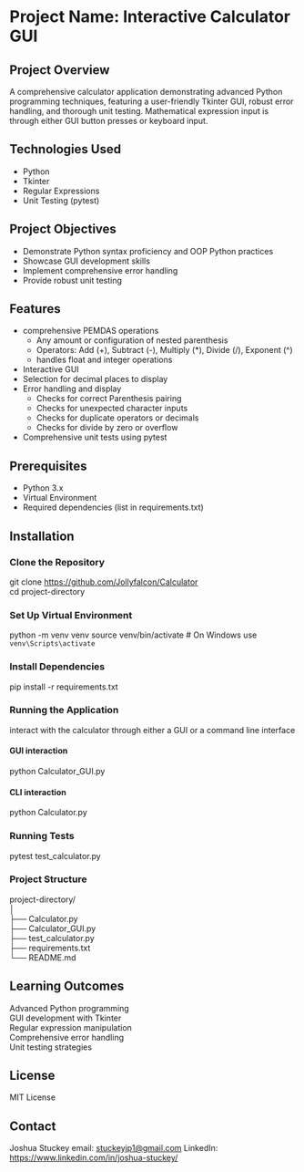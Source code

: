 # Project Name: Interactive Calculator GUI

## Project Overview
A comprehensive calculator application demonstrating advanced Python programming techniques, featuring a user-friendly Tkinter GUI, robust error handling, and thorough unit testing. Mathematical expression input is through either GUI button presses or keyboard input.

## Technologies Used
- Python
- Tkinter
- Regular Expressions
- Unit Testing (pytest)

## Project Objectives
- Demonstrate Python syntax proficiency and OOP Python practices
- Showcase GUI development skills
- Implement comprehensive error handling
- Provide robust unit testing

## Features
- comprehensive PEMDAS operations
    - Any amount or configuration of nested parenthesis
    - Operators: Add (+), Subtract (-), Multiply (*), Divide (/), Exponent (^)
    - handles float and integer operations
- Interactive GUI
- Selection for decimal places to display
- Error handling and display
    - Checks for correct Parenthesis pairing
    - Checks for unexpected character inputs
    - Checks for duplicate operators or decimals
    - Checks for divide by zero or overflow
- Comprehensive unit tests using pytest

## Prerequisites
- Python 3.x
- Virtual Environment
- Required dependencies (list in requirements.txt)

## Installation

### Clone the Repository
git clone https://github.com/Jollyfalcon/Calculator  
cd project-directory

### Set Up Virtual Environment
python -m venv venv
source venv/bin/activate  # On Windows use `venv\Scripts\activate`

### Install Dependencies
pip install -r requirements.txt

### Running the Application
interact with the calculator through either a GUI or a command line interface
#### GUI interaction
python Calculator_GUI.py
#### CLI interaction
python Calculator.py

### Running Tests
pytest test_calculator.py

### Project Structure
project-directory/  
│  
├── Calculator.py  
├── Calculator_GUI.py  
├── test_calculator.py  
├── requirements.txt  
└── README.md

## Learning Outcomes
Advanced Python programming  
GUI development with Tkinter  
Regular expression manipulation  
Comprehensive error handling  
Unit testing strategies  

## License
MIT License

## Contact
Joshua Stuckey
email: stuckeyjp1@gmail.com
LinkedIn: https://www.linkedin.com/in/joshua-stuckey/
